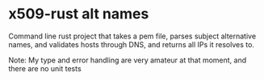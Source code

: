 # x509-rust alt names

Command line rust project that takes a pem file, parses subject alternative names, and validates hosts through DNS, and returns all IPs it resolves to.

Note: My type and error handling are very amateur at that moment, and there are no unit tests
